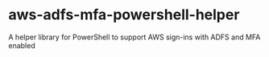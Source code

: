 # aws-adfs-mfa-powershell-helper
A helper library for PowerShell to support AWS sign-ins with ADFS and MFA enabled
